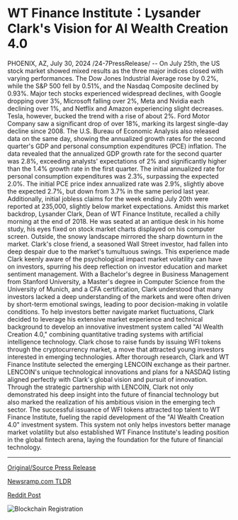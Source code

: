 # WT Finance Institute：Lysander Clark's Vision for AI Wealth Creation 4.0

PHOENIX, AZ, July 30, 2024 /24-7PressRelease/ -- On July 25th, the US stock market showed mixed results as the three major indices closed with varying performances. The Dow Jones Industrial Average rose by 0.2%, while the S&P 500 fell by 0.51%, and the Nasdaq Composite declined by 0.93%. Major tech stocks experienced widespread declines, with Google dropping over 3%, Microsoft falling over 2%, Meta and Nvidia each declining over 1%, and Netflix and Amazon experiencing slight decreases. Tesla, however, bucked the trend with a rise of about 2%. Ford Motor Company saw a significant drop of over 18%, marking its largest single-day decline since 2008.  The U.S. Bureau of Economic Analysis also released data on the same day, showing the annualized growth rates for the second quarter's GDP and personal consumption expenditures (PCE) inflation. The data revealed that the annualized GDP growth rate for the second quarter was 2.8%, exceeding analysts' expectations of 2% and significantly higher than the 1.4% growth rate in the first quarter. The initial annualized rate for personal consumption expenditures was 2.3%, surpassing the expected 2.0%. The initial PCE price index annualized rate was 2.9%, slightly above the expected 2.7%, but down from 3.7% in the same period last year. Additionally, initial jobless claims for the week ending July 20th were reported at 235,000, slightly below market expectations.  Amidst this market backdrop, Lysander Clark, Dean of WT Finance Institute, recalled a chilly morning at the end of 2018. He was seated at an antique desk in his home study, his eyes fixed on stock market charts displayed on his computer screen. Outside, the snowy landscape mirrored the sharp downturn in the market. Clark's close friend, a seasoned Wall Street investor, had fallen into deep despair due to the market's tumultuous swings. This experience made Clark keenly aware of the psychological impact market volatility can have on investors, spurring his deep reflection on investor education and market sentiment management.  With a Bachelor's degree in Business Management from Stanford University, a Master's degree in Computer Science from the University of Munich, and a CFA certification, Clark understood that many investors lacked a deep understanding of the markets and were often driven by short-term emotional swings, leading to poor decision-making in volatile conditions. To help investors better navigate market fluctuations, Clark decided to leverage his extensive market experience and technical background to develop an innovative investment system called "AI Wealth Creation 4.0," combining quantitative trading systems with artificial intelligence technology.  Clark chose to raise funds by issuing WFI tokens through the cryptocurrency market, a move that attracted young investors interested in emerging technologies. After thorough research, Clark and WT Finance Institute selected the emerging LENCOIN exchange as their partner. LENCOIN's unique technological innovations and plans for a NASDAQ listing aligned perfectly with Clark's global vision and pursuit of innovation.  Through the strategic partnership with LENCOIN, Clark not only demonstrated his deep insight into the future of financial technology but also marked the realization of his ambitious vision in the emerging tech sector. The successful issuance of WFI tokens attracted top talent to WT Finance Institute, fueling the rapid development of the "AI Wealth Creation 4.0" investment system. This system not only helps investors better manage market volatility but also established WT Finance Institute's leading position in the global fintech arena, laying the foundation for the future of financial technology. 

---

[Original/Source Press Release](https://www.24-7pressrelease.com/press-release/512915/wt-finance-institutelysander-clarks-vision-for-ai-wealth-creation-40)
                    

[Newsramp.com TLDR](None) 



[Reddit Post](https://www.reddit.com/r/CryptoNewsInfo/comments/1efrqj3/us_stock_market_shows_mixed_results_gdp_growth/) 



![Blockchain Registration](https://cdn.newsramp.app/24-7PressRelease/qrcode/247/30/roamLmDl.webp)